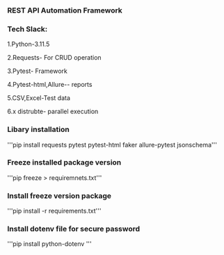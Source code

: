 ### REST API Automation Framework

### Tech Slack:
1.Python-3.11.5 

2.Requests- For CRUD operation

3.Pytest- Framework

4.Pytest-html,Allure-- reports

5.CSV,Excel-Test data

6.x distrubte- parallel execution

### Libary installation 
'''pip install requests pytest pytest-html faker allure-pytest jsonschema'''

### Freeze installed package version 
'''pip freeze > requiremnets.txt'''

### Install freeze version package 
'''pip install -r requirements.txt'''

### Install dotenv file for secure password 

'''pip install python-dotenv
'''